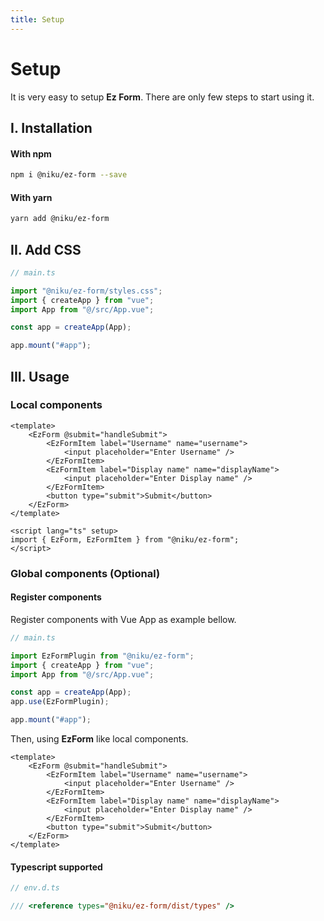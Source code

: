 ```yaml
---
title: Setup
---
```


# Setup

It is very easy to setup **Ez Form**. There are only few steps to start using it.

## I. Installation

#### With npm

```sh
npm i @niku/ez-form --save
```

#### With yarn

```sh
yarn add @niku/ez-form
```

## II. Add CSS

```ts
// main.ts

import "@niku/ez-form/styles.css";
import { createApp } from "vue";
import App from "@/src/App.vue";

const app = createApp(App);

app.mount("#app");
```

## III. Usage

### Local components

```vue
<template>
	<EzForm @submit="handleSubmit">
		<EzFormItem label="Username" name="username">
			<input placeholder="Enter Username" />
		</EzFormItem>
		<EzFormItem label="Display name" name="displayName">
			<input placeholder="Enter Display name" />
		</EzFormItem>
		<button type="submit">Submit</button>
	</EzForm>
</template>

<script lang="ts" setup>
import { EzForm, EzFormItem } from "@niku/ez-form";
</script>
```

### Global components (Optional)

#### Register components

Register components with Vue App as example bellow.

```ts
// main.ts

import EzFormPlugin from "@niku/ez-form";
import { createApp } from "vue";
import App from "@/src/App.vue";

const app = createApp(App);
app.use(EzFormPlugin);

app.mount("#app");
```

Then, using **EzForm** like local components.

```vue
<template>
	<EzForm @submit="handleSubmit">
		<EzFormItem label="Username" name="username">
			<input placeholder="Enter Username" />
		</EzFormItem>
		<EzFormItem label="Display name" name="displayName">
			<input placeholder="Enter Display name" />
		</EzFormItem>
		<button type="submit">Submit</button>
	</EzForm>
</template>
```

#### Typescript supported

```ts
// env.d.ts

/// <reference types="@niku/ez-form/dist/types" />
```
